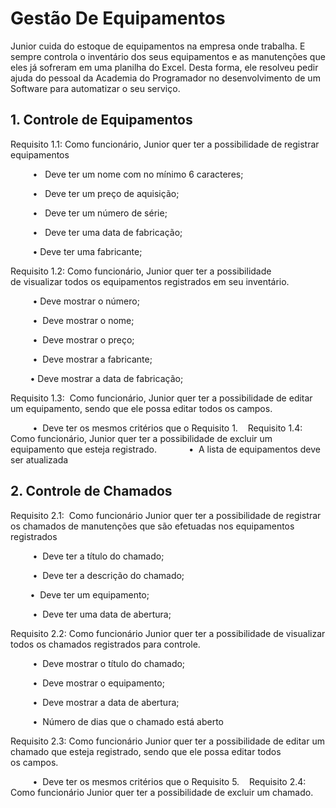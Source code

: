 # Gestão De Equipamentos
Junior cuida do estoque de equipamentos na empresa onde trabalha. E sempre controla o inventário dos seus
equipamentos e as manutenções que eles já sofreram em uma planilha do Excel.
Desta forma, ele resolveu pedir ajuda do pessoal da Academia do Programador no desenvolvimento de um
Software para automatizar o seu serviço.

## 1. Controle de Equipamentos  
Requisito 1.1: Como funcionário, Junior quer ter a possibilidade
de registrar equipamentos

         •   Deve ter um nome com no mínimo 6 caracteres;
         
         •   Deve ter um preço de aquisição;  
         
         •   Deve ter um número de série;  
         
         •   Deve ter uma data de fabricação;  
         
         •   Deve ter uma fabricante;   
         
Requisito 1.2: Como funcionário, Junior quer ter a possibilidade
de visualizar todos os equipamentos registrados em seu
inventário.  

         •  Deve mostrar o número;  
         
         •  Deve mostrar o nome;  
         
         •  Deve mostrar o preço; 
         
         •  Deve mostrar a fabricante;   
         
         •  Deve mostrar a data de fabricação;  
         
Requisito 1.3:  Como funcionário, Junior quer ter a possibilidade
de editar um equipamento, sendo que ele possa
editar todos os campos.   

         •  Deve ter os mesmos critérios que o Requisito 1.
 
 Requisito 1.4: Como funcionário, Junior quer ter a possibilidade
de excluir um equipamento que esteja registrado. 
 
         •  A lista de equipamentos deve ser atualizada
         
## 2. Controle de Chamados   
Requisito 2.1:  Como funcionário Junior quer ter a possibilidade
de registrar os chamados de manutenções que são
efetuadas nos equipamentos registrados  

         •  Deve ter a título do chamado;  
         
         •  Deve ter a descrição do chamado;  
         
         •  Deve ter um equipamento;  
         
         •  Deve ter uma data de abertura;
         
Requisito 2.2: Como funcionário Junior quer ter a possibilidade
de visualizar todos os chamados registrados para controle. 

         •  Deve mostrar o título do chamado;  
         
         •  Deve mostrar o equipamento;  
         
         •  Deve mostrar a data de abertura;  
         
         •  Número de dias que o chamado está aberto 
         
Requisito 2.3: Como funcionário Junior quer ter a possibilidade
de editar um chamado que esteja registrado, sendo que ele
possa editar todos os campos.   

         •  Deve ter os mesmos critérios que o Requisito 5. 
 
Requisito 2.4: Como funcionário Junior quer ter a possibilidade
de excluir um chamado.
